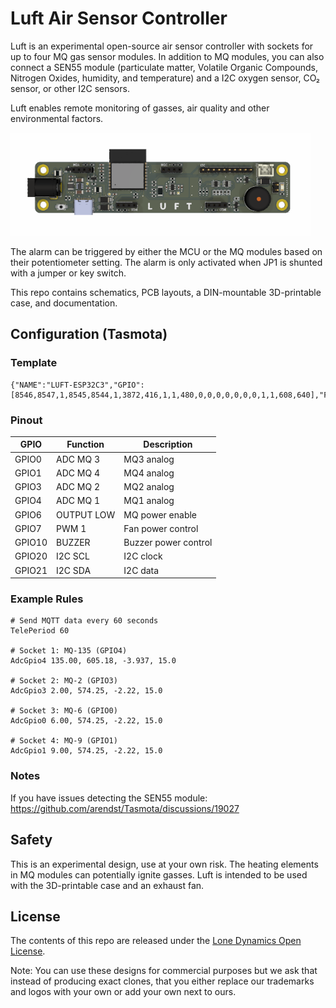 # Luft Air Sensor Controller

Luft is an experimental open-source air sensor controller with sockets for up to four MQ gas sensor modules. In addition to MQ modules, you can also connect a SEN55 module (particulate matter, Volatile Organic Compounds, Nitrogen Oxides, humidity, and temperature) and a I2C oxygen sensor, CO₂ sensor, or other I2C sensors.

Luft enables remote monitoring of gasses, air quality and other environmental factors.

![Luft](https://github.com/machdyne/luft/blob/2c4f1d8e13273574a24588450f4d979c41fc7301/luft.png)

The alarm can be triggered by either the MCU or the MQ modules based on their potentiometer setting. The alarm is only activated when JP1 is shunted with a jumper or key switch.

This repo contains schematics, PCB layouts, a DIN-mountable 3D-printable case, and documentation.

## Configuration (Tasmota)

### Template

```
{"NAME":"LUFT-ESP32C3","GPIO":[8546,8547,1,8545,8544,1,3872,416,1,1,480,0,0,0,0,0,0,0,1,1,608,640],"FLAG":0,"BASE":1}
```

### Pinout

| GPIO | Function | Description |
| ---- | -------- | ----------- |
| GPIO0 | ADC MQ 3 | MQ3 analog |
| GPIO1 | ADC MQ 4 | MQ4 analog |
| GPIO3 | ADC MQ 2 | MQ2 analog |
| GPIO4 | ADC MQ 1 | MQ1 analog |
| GPIO6 | OUTPUT LOW | MQ power enable |
| GPIO7 | PWM 1 | Fan power control |
| GPIO10 | BUZZER | Buzzer power control |
| GPIO20 | I2C SCL | I2C clock |
| GPIO21 | I2C SDA | I2C data |

### Example Rules

```
# Send MQTT data every 60 seconds
TelePeriod 60

# Socket 1: MQ-135 (GPIO4)
AdcGpio4 135.00, 605.18, -3.937, 15.0

# Socket 2: MQ-2 (GPIO3)
AdcGpio3 2.00, 574.25, -2.22, 15.0

# Socket 3: MQ-6 (GPIO0)
AdcGpio0 6.00, 574.25, -2.22, 15.0

# Socket 4: MQ-9 (GPIO1)
AdcGpio1 9.00, 574.25, -2.22, 15.0
```

### Notes

If you have issues detecting the SEN55 module: https://github.com/arendst/Tasmota/discussions/19027

## Safety

This is an experimental design, use at your own risk. The heating elements in MQ modules can potentially ignite gasses. Luft is intended to be used with the 3D-printable case and an exhaust fan.

## License

The contents of this repo are released under the [Lone Dynamics Open License](LICENSE.md).

Note: You can use these designs for commercial purposes but we ask that instead of producing exact clones, that you either replace our trademarks and logos with your own or add your own next to ours.
